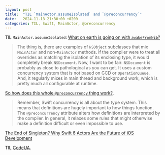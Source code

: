 ```yaml
---
layout: post
title:  "TIL `MainActor.assumeIsolated` and `@preconcurrency`"
date:   2024-11-18 21:30:00 +0200
categories: TIL, Swift, MainActor, @preconcurrency
---
```

TIL `MainActor.assumeIsolated`: [What on earth is going on with `awakeFromNib`?](https://www.massicotte.org/awakefromnib)

> The thing is, there are examples of `NSObject` subclasses that mix `MainActor` and non-`MainActor` methods. If the compiler were to treat all overrides as matching the isolation of its enclosing type, it would completely break `NSDocument`. Now, I want to be fair: `NSDocument` is probably as close to pathological as you can get. It uses a custom concurrency system that is not based on GCD or `OperationQueue`. And, it regularly mixes in main thread and background work, which is pretty much all configurable at runtime.

[So how does this whole `@preconcurrency` thing work?](https://www.massicotte.org/preconcurrency).

> Remember, Swift concurrency is all about the type system. This means that definitions are hugely important to how things function. The `@preconcurrency` attribute alters how definitions are interpreted by the compiler. In general, it relaxes some rules that might otherwise make a definition difficult or even impossible to use.

[The End of Singleton? Why Swift 6 Actors Are the Future of iOS Development](https://medium.com/@garg.vivek/the-end-of-singleton-why-swift-6-actors-are-the-future-of-ios-development-bbbe8501ee8f)

TIL [CodeUA](https://codeua.com/).
